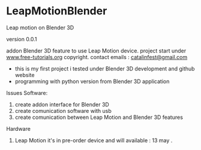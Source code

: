 LeapMotionBlender
=================

Leap motion on Blender 3D 

version 0.0.1 

addon Blender 3D feature to use Leap Motion device.
project start under www.free-tutorials.org copyright.
contact emails : catalinfest@gmail.com 

 - this is my first project i tested under Blender 3D development and github website 
 - programming with python version from Blender 3D application 

Issues
Software:

1. create addon interface for Blender 3D 
2. create comunication software with usb 
3. create comunication between Leap Motion and Blender 3D features 

Hardware

1. Leap Motion it's in pre-order device and will available : 13 may .



